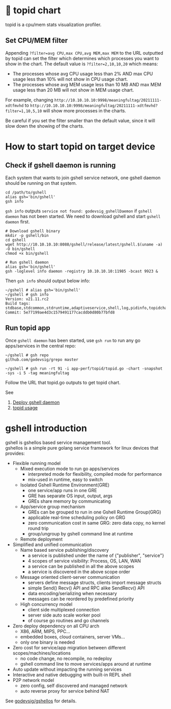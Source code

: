 # 🚀 topid chart

topid is a cpu/mem stats visualization profiler.

## Set CPU/MEM filter

Appending `?filter=avg CPU,max CPU,avg MEM,max MEM` to the URL outputted by topid can
set the filter which determines which processes you want to show in the chart.
The default value is `?filter=2,10,10,20` which means:

- The processes whose avg CPU usage less than 2% AND max CPU usage less than 10%
  will not show in CPU usage chart.
- The processes whose avg MEM usage less than 10 MB AND max MEM usage less than 20 MB
  will not show in MEM usage chart.

For example, changing `http://10.10.10.10:9998/meaningfultag/20211111-xdtfmvhd` to
`http://10.10.10.10:9998/meaningfultag/20211111-xdtfmvhd?filter=1,10,5,10` will
show more processes in the charts.

Be careful if you set the filter smaller than the default value, since it will slow down
the showing of the charts.

# How to start topid on target device

## Check if gshell daemon is running

Each system that wants to join gshell service network, one gshell daemon should be running on that system.

```shell
cd /path/to/gshell
alias gsh='bin/gshell'
gsh info
```

`gsh info` outputs `service not found: godevsig_gshellDaemon` if `gshell daemon` has not been started.
We need to download gshell and start `gshell daemon` first.

```shell
# Download gshell binary
mkdir -p gshell/bin
cd gshell
wget http://10.10.10.10:8088/gshell/release/latest/gshell.$(uname -a) -O bin/gshell
chmod +x bin/gshell

# Run gshell daemon
alias gsh='bin/gshell'
gsh -loglevel info daemon -registry 10.10.10.10:11985 -bcast 9923 &
```

Then `gsh info` should output below info:

```
~/gshell # alias gsh='bin/gshell'
~/gshell # gsh info
Version: v21.11.rc2
Build tags: stdbase,stdcommon,stdruntime,adaptiveservice,shell,log,pidinfo,topidchartmsg
Commit: 5e77199ae4d3c1579491177cacddb0d80b77bfd8
```

## Run topid app

Once `gshell daemon` has been started, use `gsh run` to run any go apps/services in the central repo:

```
~/gshell # gsh repo
github.com/godevsig/grepo master

~/gshell # gsh run -rt 91 -i app-perf/topid/topid.go -chart -snapshot -sys -i 5 -tag meaningfultag
```

Follow the URL that topid.go outputs to get topid chart.

See

1. [Deploy gshell daemon](https://github.com/godevsig/gshellos/blob/master/docs/daemon.md)
1. [topid usage](https://github.com/godevsig/grepo/tree/master/perf/topid/README.md)

# gshell introduction

gshell is gshellos based service management tool.  
gshellos is a simple pure golang service framework for linux devices that provides:

- Flexible running model
  - Mixed execution mode to run go apps/services
    - interpreted mode for flexibility, compiled mode for performance
    - mix-used in runtime, easy to switch
  - Isolated Gshell Runtime Environment(GRE)
    - one service/app runs in one GRE
    - GRE has separate OS input, output, args
    - GREs share memory by communicating
  - App/service group mechanism
    - GREs can be grouped to run in one Gshell Runtime Group(GRG)
    - applicable real-time scheduling policy on GRG
    - zero communication cost in same GRG: zero data copy, no kernel round trip
    - group/ungroup by gshell command line at runtime
  - Remote deployment
- Simplified and unified communication
  - Name based service publishing/discovery
    - a service is published under the name of {"publisher", "service"}
    - 4 scopes of service visibility: Process, OS, LAN, WAN
    - a service can be published in all the above scopes
    - a service is discovered in the above scope order
  - Message oriented client-server communication
    - servers define message structs, clients import message structs
    - simple Send() Recv() API and RPC alike SendRecv() API
    - data encoding/serializing when necessary
    - messages can be reordered by predefined priority
  - High concurrency model
    - client side multiplexed connection
    - server side auto scale worker pool
    - of course go routines and go channels
- Zero deploy dependency on all CPU arch
  - X86, ARM, MIPS, PPC...
  - embedded boxes, cloud containers, server VMs...
  - only one binary is needed
- Zero cost for service/app migration between different scopes/machines/locations
  - no code change, no recompile, no redeploy
  - gshell command line to move services/apps around at runtime
- Auto update without impacting the running services
- Interactive and native debugging with built-in REPL shell
- P2P network model
  - zero config, self discovered and managed network
  - auto reverse proxy for service behind NAT

See [godevsig/gshellos](https://github.com/godevsig/gshellos) for details.
